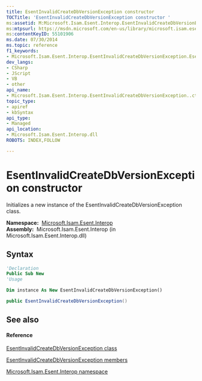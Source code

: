 ```yaml
---
title: EsentInvalidCreateDbVersionException constructor 
TOCTitle: 'EsentInvalidCreateDbVersionException constructor '
ms:assetid: M:Microsoft.Isam.Esent.Interop.EsentInvalidCreateDbVersionException.#ctor
ms:mtpsurl: https://msdn.microsoft.com/en-us/library/microsoft.isam.esent.interop.esentinvalidcreatedbversionexception.esentinvalidcreatedbversionexception(v=EXCHG.10)
ms:contentKeyID: 55101906
ms.date: 07/30/2014
ms.topic: reference
f1_keywords:
- Microsoft.Isam.Esent.Interop.EsentInvalidCreateDbVersionException.EsentInvalidCreateDbVersionException
dev_langs:
- CSharp
- JScript
- VB
- other
api_name: 
- Microsoft.Isam.Esent.Interop.EsentInvalidCreateDbVersionException..ctor
topic_type: 
- apiref
- kbSyntax
api_type: 
- Managed
api_location: 
- Microsoft.Isam.Esent.Interop.dll
ROBOTS: INDEX,FOLLOW

---
```


# EsentInvalidCreateDbVersionException constructor

Initializes a new instance of the EsentInvalidCreateDbVersionException class.

**Namespace:**  [Microsoft.Isam.Esent.Interop](hh596136\(v=exchg.10\).md)  
**Assembly:**  Microsoft.Isam.Esent.Interop (in Microsoft.Isam.Esent.Interop.dll)

## Syntax

``` vb
'Declaration
Public Sub New
'Usage

Dim instance As New EsentInvalidCreateDbVersionException()
```

``` csharp
public EsentInvalidCreateDbVersionException()
```

## See also

#### Reference

[EsentInvalidCreateDbVersionException class](dn319468\(v=exchg.10\).md)

[EsentInvalidCreateDbVersionException members](dn319504\(v=exchg.10\).md)

[Microsoft.Isam.Esent.Interop namespace](hh596136\(v=exchg.10\).md)

